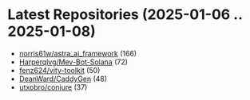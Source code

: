 # Latest Repositories (2025-01-06 .. 2025-01-08)

- [norris61w/astra_ai_framework](https://github.com/norris61w/astra_ai_framework) (166)
- [Harperqlvg/Mev-Bot-Solana](https://github.com/Harperqlvg/Mev-Bot-Solana) (72)
- [fenz624/vity-toolkit](https://github.com/fenz624/vity-toolkit) (50)
- [DeanWard/CaddyGen](https://github.com/DeanWard/CaddyGen) (48)
- [utxobro/conjure](https://github.com/utxobro/conjure) (37)
